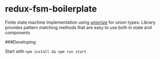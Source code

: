 # redux-fsm-boilerplate

Finite state machine implementation using [unionize](https://github.com/pelotom/unionize) for union types. Library provides pattern matching methods that are easy to use both in state and components

###Developing

Start with `npm install && npm run start`
